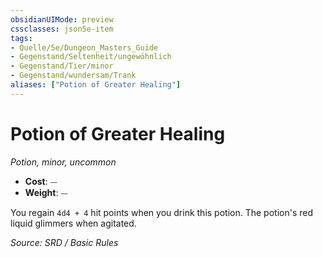 ```yaml
---
obsidianUIMode: preview
cssclasses: json5e-item
tags:
- Quelle/5e/Dungeon_Masters_Guide
- Gegenstand/Seltenheit/ungewöhnlich
- Gegenstand/Tier/minor
- Gegenstand/wundersam/Trank
aliases: ["Potion of Greater Healing"]
---
```

# Potion of Greater Healing
*Potion, minor, uncommon*  

- **Cost**: ⏤
- **Weight**: ⏤

You regain `4d4 + 4` hit points when you drink this potion. The potion's red liquid glimmers when agitated.

*Source: SRD / Basic Rules*